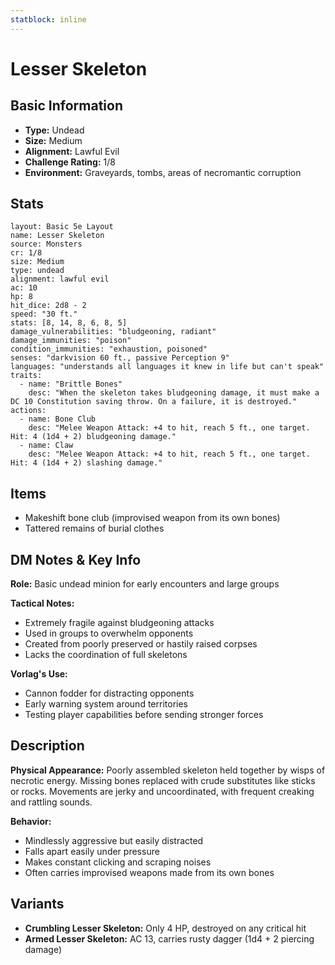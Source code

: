 ```yaml
---
statblock: inline
---
```


# Lesser Skeleton

## Basic Information
- **Type:** Undead
- **Size:** Medium
- **Alignment:** Lawful Evil
- **Challenge Rating:** 1/8
- **Environment:** Graveyards, tombs, areas of necromantic corruption

## Stats
```statblock
layout: Basic 5e Layout
name: Lesser Skeleton
source: Monsters
cr: 1/8
size: Medium
type: undead
alignment: lawful evil
ac: 10
hp: 8
hit_dice: 2d8 - 2
speed: "30 ft."
stats: [8, 14, 8, 6, 8, 5]
damage_vulnerabilities: "bludgeoning, radiant"
damage_immunities: "poison"
condition_immunities: "exhaustion, poisoned"
senses: "darkvision 60 ft., passive Perception 9"
languages: "understands all languages it knew in life but can't speak"
traits:
  - name: "Brittle Bones"
    desc: "When the skeleton takes bludgeoning damage, it must make a DC 10 Constitution saving throw. On a failure, it is destroyed."
actions:
  - name: Bone Club
    desc: "Melee Weapon Attack: +4 to hit, reach 5 ft., one target. Hit: 4 (1d4 + 2) bludgeoning damage."
  - name: Claw
    desc: "Melee Weapon Attack: +4 to hit, reach 5 ft., one target. Hit: 4 (1d4 + 2) slashing damage."
```

## Items
- Makeshift bone club (improvised weapon from its own bones)
- Tattered remains of burial clothes

## DM Notes & Key Info
**Role:** Basic undead minion for early encounters and large groups

**Tactical Notes:**
- Extremely fragile against bludgeoning attacks
- Used in groups to overwhelm opponents
- Created from poorly preserved or hastily raised corpses
- Lacks the coordination of full skeletons

**Vorlag's Use:**
- Cannon fodder for distracting opponents
- Early warning system around territories
- Testing player capabilities before sending stronger forces

## Description
**Physical Appearance:**
Poorly assembled skeleton held together by wisps of necrotic energy. Missing bones replaced with crude substitutes like sticks or rocks. Movements are jerky and uncoordinated, with frequent creaking and rattling sounds.

**Behavior:**
- Mindlessly aggressive but easily distracted
- Falls apart easily under pressure
- Makes constant clicking and scraping noises
- Often carries improvised weapons made from its own bones

## Variants
- **Crumbling Lesser Skeleton:** Only 4 HP, destroyed on any critical hit
- **Armed Lesser Skeleton:** AC 13, carries rusty dagger (1d4 + 2 piercing damage)